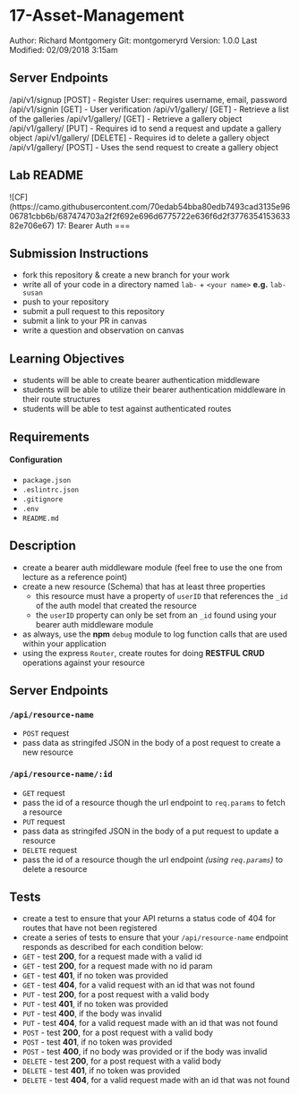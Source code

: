 <h1>17-Asset-Management</h1>

Author: Richard Montgomery
Git: montgomeryrd
Version: 1.0.0
Last Modified: 02/09/2018 3:15am

<h2>Server Endpoints</h2>

/api/v1/signup [POST] - Register User: requires username, email, password
/api/v1/signin [GET] - User verification
/api/v1/gallery/ [GET] - Retrieve a list of the galleries
/api/v1/gallery/ [GET] - Retrieve a gallery object
/api/v1/gallery/ [PUT] - Requires id to send a request and update a gallery object
/api/v1/gallery/ [DELETE] - Requires id to delete a gallery object
/api/v1/gallery/ [POST] - Uses the send request to create a gallery object

<h2>Lab README</h2>
![CF](https://camo.githubusercontent.com/70edab54bba80edb7493cad3135e9606781cbb6b/687474703a2f2f692e696d6775722e636f6d2f377635415363382e706e67) 17: Bearer Auth
===

## Submission Instructions
  * fork this repository & create a new branch for your work
  * write all of your code in a directory named `lab-` + `<your name>` **e.g.** `lab-susan`
  * push to your repository
  * submit a pull request to this repository
  * submit a link to your PR in canvas
  * write a question and observation on canvas

## Learning Objectives
* students will be able to create bearer authentication middleware
* students will be able to utilize their bearer authentication middleware in their route structures
* students will be able to test against authenticated routes

## Requirements
#### Configuration
* `package.json`
* `.eslintrc.json`
* `.gitignore`
* `.env`
* `README.md`

## Description
* create a bearer auth middleware module (feel free to use the one from lecture as a reference point)
* create a new resource (Schema) that has at least three properties
  * this resource must have a property of `userID` that references the `_id` of the auth model that created the resource
  * the `userID` property can only be set from an `_id` found using your bearer auth middleware module
* as always, use the **npm** `debug` module to log function calls that are used within your application
* using the express `Router`, create routes for doing **RESTFUL CRUD** operations against your resource

## Server Endpoints
### `/api/resource-name`
* `POST` request
* pass data as stringifed JSON in the body of a post request to create a new resource

### `/api/resource-name/:id`
* `GET` request
* pass the id of a resource though the url endpoint to `req.params` to fetch a resource
* `PUT` request
* pass data as stringifed JSON in the body of a put request to update a resource
* `DELETE` request
* pass the id of a resource though the url endpoint *(using `req.params`)* to delete a resource

## Tests
* create a test to ensure that your API returns a status code of 404 for routes that have not been registered
* create a series of tests to ensure that your `/api/resource-name` endpoint responds as described for each condition below:
* `GET` - test **200**, for a request made with a valid id
* `GET` - test **200**, for a request made with no id param
* `GET` - test **401**, if no token was provided
* `GET` - test **404**, for a valid request with an id that was not found
* `PUT` - test **200**, for a post request with a valid body
* `PUT` - test **401**, if no token was provided
* `PUT` - test **400**, if the body was invalid
* `PUT` - test **404**, for a valid request made with an id that was not found
* `POST` - test **200**, for a post request with a valid body
* `POST` - test **401**, if no token was provided
* `POST` - test **400**, if no body was provided or if the body was invalid
* `DELETE` - test **200**, for a post request with a valid body
* `DELETE` - test **401**, if no token was provided
* `DELETE` - test **404**, for a valid request made with an id that was not found
